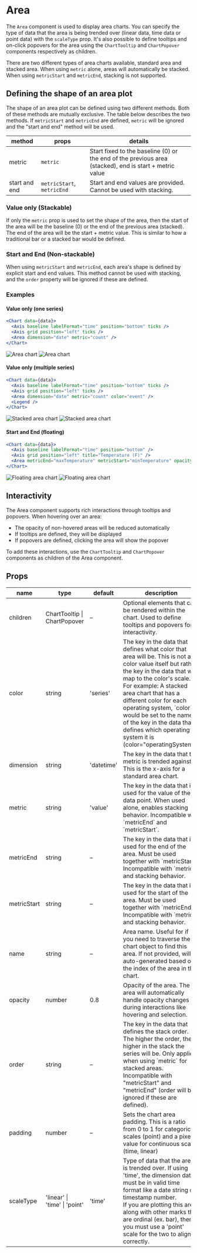 # Area

The `Area` component is used to display area charts. You can specify the type of data that the area is being trended over (linear data, time data or point data) with the `scaleType` prop. It's also possible to define tooltips and on-click popovers for the area using the `ChartTooltip` and `ChartPopover` components respectively as children.

There are two different types of area charts available, standard area and stacked area. When using `metric` alone, areas will automatically be stacked. When using `metricStart` and `metricEnd`, stacking is not supported.

## Defining the shape of an area plot

The shape of an area plot can be defined using two different methods. Both of these methods are mutually exclusive. The table below describes the two methods. If `metricStart` and `metricEnd` are defined, `metric` will be ignored and the "start and end" method will be used.

| method        | props                      | details                                                                                                |
| ------------- | -------------------------- | ------------------------------------------------------------------------------------------------------ |
| metric        | `metric`                   | Start fixed to the baseline (0) or the end of the previous area (stacked), end is start + metric value |
| start and end | `metricStart`, `metricEnd` | Start and end values are provided. Cannot be used with stacking.                                       |

### Value only (Stackable)

If only the `metric` prop is used to set the shape of the area, then the start of the area will be the baseline (0) or the end of the previous area (stacked). The end of the area will be the start + metric value. This is similar to how a traditional bar or a stacked bar would be defined.

### Start and End (Non-stackable)

When using `metricStart` and `metricEnd`, each area's shape is defined by explicit start and end values. This method cannot be used with stacking, and the `order` property will be ignored if these are defined.

### Examples

#### Value only (one series)

```jsx
<Chart data={data}>
  <Axis baseline labelFormat="time" position="bottom" ticks />
  <Axis grid position="left" ticks />
  <Area dimension="date" metric="count" />
</Chart>
```

![Area chart](/img/area_light.png#gh-light-mode-only)
![Area chart](/img/area_dark.png#gh-dark-mode-only)

#### Value only (multiple series)

```jsx
<Chart data={data}>
  <Axis baseline labelFormat="time" position="bottom" ticks />
  <Axis grid position="left" ticks />
  <Area dimension="date" metric="count" color="event" />
  <Legend />
</Chart>
```

![Stacked area chart](/img/area_stacked_light.png#gh-light-mode-only)
![Stacked area chart](/img/area_stacked_dark.png#gh-dark-mode-only)

#### Start and End (floating)

```jsx
<Chart data={data}>
  <Axis baseline labelFormat="time" position="bottom" />
  <Axis grid position="left" title="Temperature (F)" />
  <Area metricEnd="maxTemperature" metricStart="minTemperature" opacity={0.6} />
</Chart>
```

![Floating area chart](/img/area_floating_light.png#gh-light-mode-only)
![Floating area chart](/img/area_floating_dark.png#gh-dark-mode-only)

## Interactivity

The Area component supports rich interactions through tooltips and popovers. When hovering over an area:

- The opacity of non-hovered areas will be reduced automatically
- If tooltips are defined, they will be displayed
- If popovers are defined, clicking the area will show the popover

To add these interactions, use the `ChartTooltip` and `ChartPopover` components as children of the Area component.

## Props

<table>
    <thead>
        <tr>
            <th>name</th>
            <th>type</th>
            <th>default</th>
            <th>description</th>
        </tr>
    </thead>
    <tbody>
        <tr>
            <td>children</td>
            <td>ChartTooltip | ChartPopover</td>
            <td>–</td>
            <td>Optional elements that can be rendered within the chart. Used to define tooltips and popovers for interactivity.</td>
        </tr>
        <tr>
            <td>color</td>
            <td>string</td>
            <td>'series'</td>
            <td>The key in the data that defines what color that area will be. This is not a color value itself but rather the key in the data that will map to the color's scale.<br/>For example: A stacked area chart that has a different color for each operating system, `color` would be set to the name of the key in the data that defines which operating system it is (color="operatingSystem").</td>
        </tr>
        <tr>
            <td>dimension</td>
            <td>string</td>
            <td>'datetime'</td>
            <td>The key in the data that the metric is trended against. This is the x-axis for a standard area chart.</td>
        </tr>
        <tr>
            <td>metric</td>
            <td>string</td>
            <td>'value'</td>
            <td>The key in the data that is used for the value of the data point. When used alone, enables stacking behavior. Incompatible with `metricEnd` and `metricStart`.</td>
        </tr>
        <tr>
            <td>metricEnd</td>
            <td>string</td>
            <td>–</td>
            <td>The key in the data that is used for the end of the area. Must be used together with `metricStart`. Incompatible with `metric` and stacking behavior.</td>
        </tr>
        <tr>
            <td>metricStart</td>
            <td>string</td>
            <td>–</td>
            <td>The key in the data that is used for the start of the area. Must be used together with `metricEnd`. Incompatible with `metric` and stacking behavior.</td>
        </tr>
        <tr>
            <td>name</td>
            <td>string</td>
            <td>–</td>
            <td>Area name. Useful for if you need to traverse the chart object to find this area. If not provided, will be auto-generated based on the index of the area in the chart.</td>
        </tr>
        <tr>
            <td>opacity</td>
            <td>number</td>
            <td>0.8</td>
            <td>Opacity of the area. The area will automatically handle opacity changes during interactions like hovering and selection.</td>
        </tr>
        <tr>
            <td>order</td>
            <td>string</td>
            <td>–</td>
            <td>The key in the data that defines the stack order. The higher the order, the higher in the stack the series will be. Only applies when using `metric` for stacked areas. Incompatible with "metricStart" and "metricEnd" (order will be ignored if these are defined).</td>
        </tr>
        <tr>
            <td>padding</td>
            <td>number</td>
            <td>–</td>
            <td>Sets the chart area padding. This is a ratio from 0 to 1 for categorical scales (point) and a pixel value for continuous scales (time, linear)</td>
        </tr>
        <tr>
            <td>scaleType</td>
            <td>'linear' | 'time' | 'point'</td>
            <td>'time'</td>
            <td>Type of data that the area is trended over. If using 'time', the dimension data must be in valid time format like a date string or timestamp number.<br/>If you are plotting this area along with other marks that are ordinal (ex. bar), then you must use a 'point' scale for the two to align correctly.</td>
        </tr>
    </tbody>
</table>
